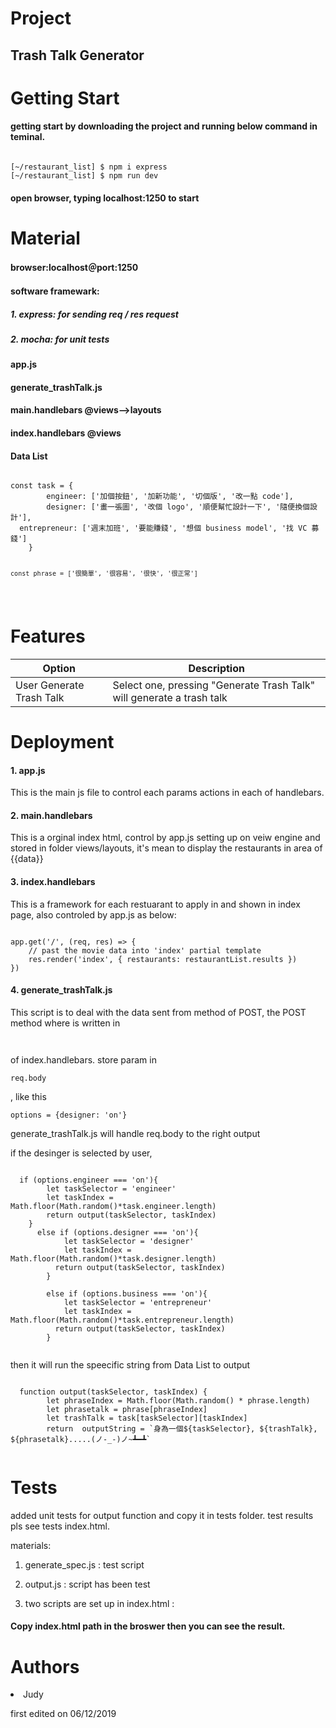 # Project
<h2>Trash Talk Generator</h2>

# Getting Start
<h4>getting start by downloading the project and running below command in teminal.</h4>
<pre><code>
[~/restaurant_list] $ npm i express
[~/restaurant_list] $ npm run dev
</pre></code>
<h4>open browser, typing localhost:1250 to start </h4>

# Material
<h4>browser:localhost＠port:1250</h4>
<h4>software framewark: <h4>
<h5>1. express: for sending req / res request</h5>
<h5>2. mocha: for unit tests</h5>
<h4>app.js</h4>
<h4>generate_trashTalk.js</h4>
<h4>main.handlebars @views-->layouts</h4>
<h4>index.handlebars @views</h4>
<h4>Data List</h4>
<pre><code>
const task = {
		engineer: ['加個按鈕', '加新功能', '切個版', '改一點 code'],
		designer: ['畫一張圖', '改個 logo', '順便幫忙設計一下', '隨便換個設計'],
  entrepreneur: ['週末加班', '要能賺錢', '想個 business model', '找 VC 募錢']
	}

	const phrase = ['很簡單', '很容易', '很快', '很正常']
</pre></code>

    



# Features
<table>
<thead>
<tr>
<th>Option</th>
<th>Description</th>
</tr>
</thead>
<tbody>
<tr>
<td>User Generate Trash Talk</td>
<td>Select one, pressing "Generate Trash Talk" will generate a trash talk</td>
</tr>
</tbody>
</table>



# Deployment

  <p><h4>1. app.js</h4></p> <p>This is the main js file to control each params actions in each of handlebars.</p>
  <p><h4>2. main.handlebars</h4></p> <p>This is a orginal index html, control by app.js setting up on veiw engine and stored in folder
   views/layouts, it's mean to display the restaurants in area of {{data}} </p>
  <p><h4>3. index.handlebars</h4></p> <p>This is a framework for each restuarant to apply in and shown in index page, also controled by app.js as below:  </p>
<pre><code>
app.get('/', (req, res) => {
	// past the movie data into 'index' partial template
	res.render('index', { restaurants: restaurantList.results })
})
</code></pre> 

<p><h4>4. generate_trashTalk.js</h4></p> <p>This script is to deal with the data sent from method of POST, the POST method where is written in 
<pre><code><form method="POST" action="/"></code></pre> of index.handlebars. store param in <code><pre>req.body</code></pre></p>, like this <code><pre>options = {designer: 'on'}</code></pre>

  <p>generate_trashTalk.js will handle req.body to the right output</p>
  
  if the desinger is selected by user,
  <pre><code>
  if (options.engineer === 'on'){	
		let taskSelector = 'engineer'
		let taskIndex =  Math.floor(Math.random()*task.engineer.length)
		return output(taskSelector, taskIndex)
	}
	  else if (options.designer === 'on'){
			let taskSelector = 'designer'
			let taskIndex =  Math.floor(Math.random()*task.designer.length)
		  return output(taskSelector, taskIndex)
		}

		else if (options.business === 'on'){
			let taskSelector = 'entrepreneur'
			let taskIndex =  Math.floor(Math.random()*task.entrepreneur.length)
		  return output(taskSelector, taskIndex)
		}
   </code></pre>
  
 then it will run the speecific string from Data List to output  
 <pre><code>
  function output(taskSelector, taskIndex) {
		let phraseIndex = Math.floor(Math.random() * phrase.length)
		let phrasetalk = phrase[phraseIndex]
		let trashTalk = task[taskSelector][taskIndex]
		return  outputString = `身為一個${taskSelector}, ${trashTalk}, ${phrasetalk}.....(ノ-_-)ノ~┻━┻`
   </code></pre>
   
 # Tests
 added unit tests for output function and copy it in tests folder.
 test results pls see tests index.html.
 
 materials:
 1. generate_spec.js : test script
 2. output.js : script has been test
 3. two scripts are set up in index.html :
 
 
 
	<script src="../tests/output.js"></script>

	<script src="../tests/generate_spec.js"></script>
 
  
  <h4>Copy index.html path in the broswer then you can see the result. </h4>
  


# Authors
  <li>Judy</li> <p>first edited on 06/12/2019</p>

